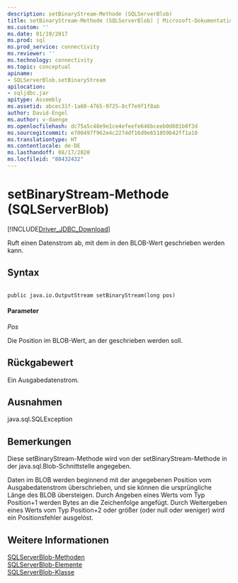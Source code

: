 ```yaml
---
description: setBinaryStream-Methode (SQLServerBlob)
title: setBinaryStream-Methode (SQLServerBlob) | Microsoft-Dokumentation
ms.custom: ''
ms.date: 01/19/2017
ms.prod: sql
ms.prod_service: connectivity
ms.reviewer: ''
ms.technology: connectivity
ms.topic: conceptual
apiname:
- SQLServerBlob.setBinaryStream
apilocation:
- sqljdbc.jar
apitype: Assembly
ms.assetid: abcec31f-1a60-4765-9725-8cf7e9f1f8ab
author: David-Engel
ms.author: v-daenge
ms.openlocfilehash: dc75a5c48e9e1ce4efeefe646bceeb0d601b0f3d
ms.sourcegitcommit: e700497f962e4c2274df16d9e651059b42ff1a10
ms.translationtype: HT
ms.contentlocale: de-DE
ms.lasthandoff: 08/17/2020
ms.locfileid: "88432432"
---
```

# <a name="setbinarystream-method-sqlserverblob"></a>setBinaryStream-Methode (SQLServerBlob)
[!INCLUDE[Driver_JDBC_Download](../../../includes/driver_jdbc_download.md)]

  Ruft einen Datenstrom ab, mit dem in den BLOB-Wert geschrieben werden kann.  
  
## <a name="syntax"></a>Syntax  
  
```  
  
public java.io.OutputStream setBinaryStream(long pos)  
```  
  
#### <a name="parameters"></a>Parameter  
 *Pos*  
  
 Die Position im BLOB-Wert, an der geschrieben werden soll.  
  
## <a name="return-value"></a>Rückgabewert  
 Ein Ausgabedatenstrom.  
  
## <a name="exceptions"></a>Ausnahmen  
 java.sql.SQLException  
  
## <a name="remarks"></a>Bemerkungen  
 Diese setBinaryStream-Methode wird von der setBinaryStream-Methode in der java.sql.Blob-Schnittstelle angegeben.  
  
 Daten im BLOB werden beginnend mit der angegebenen Position vom Ausgabedatenstrom überschrieben, und sie können die ursprüngliche Länge des BLOB übersteigen. Durch Angeben eines Werts vom Typ Position+1 werden Bytes an die Zeichenfolge angefügt. Durch Weitergeben eines Werts vom Typ Position+2 oder größer (oder null oder weniger) wird ein Positionsfehler ausgelöst.  
  
## <a name="see-also"></a>Weitere Informationen  
 [SQLServerBlob-Methoden](../../../connect/jdbc/reference/sqlserverblob-methods.md)   
 [SQLServerBlob-Elemente](../../../connect/jdbc/reference/sqlserverblob-members.md)   
 [SQLServerBlob-Klasse](../../../connect/jdbc/reference/sqlserverblob-class.md)  
  
  
